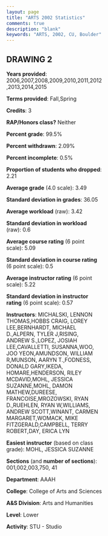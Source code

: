 ```yaml
---
layout: page
title: "ARTS 2002 Statistics"
comments: true
description: "blank"
keywords: "ARTS, 2002, CU, Boulder"
--- 
```

<head>
<script src="https://ajax.googleapis.com/ajax/libs/jquery/2.1.3/jquery.min.js"></script>
<script src="https://dl.dropboxusercontent.com/s/pc42nxpaw1ea4o9/highcharts.js?dl=0"></script>
<!-- <script src="../assets/js/highcharts.js"></script> -->
<style type="text/css">@font-face {
	font-family: "Bebas Neue";
	src: url(https://www.filehosting.org/file/details/544349/BebasNeue%20Regular.otf) format("opentype");
	}
	h1.Bebas { 
		font-family: "Bebas Neue", Verdana, Tahoma;
	}
</style>
</head>
<body>
	<div id="container" style="float: right; width: 45%; height: 88%; margin-left: 2.5%; margin-right: 2.5%;"></div>
	<script language="JavaScript">
		$(document).ready(function() {
		var chart = {type: 'column'};
		var title = {text: 'Grade Distribution'};
		var xAxis = {categories: ['A','B','C','D','F'],crosshair: true};
		var yAxis = {min: 0,title: {text: 'Percentage'}};
		var tooltip = {headerFormat: '<center><b><span style="font-size:20px">{point.key}</span></b></center>',
		               pointFormat: '<td style="padding:0"><b>{point.y:.1f}%</b></td>',
		               footerFormat: '</table>',shared: true,useHTML: true};
		var plotOptions = {column: {pointPadding: 0.0,borderWidth: 0}};  
		var credits = {enabled: false};var series= [{name: 'Percent',data: [63.7,28.85,5.19,0.81,1.46,]}];
		var json = {};
		json.chart = chart;
		json.title = title;
		json.tooltip = tooltip;
		json.xAxis = xAxis;
		json.yAxis = yAxis;  
		json.series = series;
		json.plotOptions = plotOptions;  
		json.credits = credits;
		$('#container').highcharts(json);
	});
	</script>
</body>
			   
## DRAWING 2

**Years provided**: 2006,2007,2008,2009,2010,2011,2012,2013,2014,2015

**Terms provided**: Fall,Spring

**Credits**: 3

**RAP/Honors class?** Neither

**Percent grade**: 99.5%

**Percent withdrawn**: 2.09%

**Percent incomplete**: 0.5%

**Proportion of students who dropped**: 2.21

**Average grade** (4.0 scale): 3.49

**Standard deviation in grades**: 36.05

**Average workload** (raw): 3.42

**Standard deviation in workload** (raw): 0.6

**Average course rating** (6 point scale): 5.09

**Standard deviation in course rating** (6 point scale): 0.5

**Average instructor rating** (6 point scale): 5.22

**Standard deviation in instructor rating** (6 point scale): 0.57

**Instructors**: MICHALSKI, LENNON THOMAS,HOBBS CRAIG, LOREY LEE,BERNHARDT, MICHAEL D.,ALPERN, TYLER J,RISING, ANDREW S.,LOPEZ, JOSIAH LEE,CAVALLETTI, SUSANNA,WOO, JOO YEON,AMUNDSON, WILLIAM R,MUNSON, AARYN T.,FODNESS, DONALD GARY,IKEDA, HOMARE,HENDERSON, RILEY MCDAVID,MOHL, JESSICA SUZANNE,MOHL, DAMON MATHEW,DUREESE, FRANCOISE,MROZOWSKI, RYAN D.,RUEHLEN, RYAN W,WILLIAMS, ANDREW SCOTT,WINANT, CARMEN MARGARET,WOMACK, MIKE FITZGERALD,CAMPBELL, TERRY ROBERT,DAY, ERICA LYN

**Easiest instructor** (based on class grade): MOHL, JESSICA SUZANNE

**Sections** (and **number of sections**): 001,002,003,750, 41

**Department**: AAAH

**College**: College of Arts and Sciences

**A&S Division**: Arts and Humanities

**Level**: Lower

**Activity**: STU - Studio